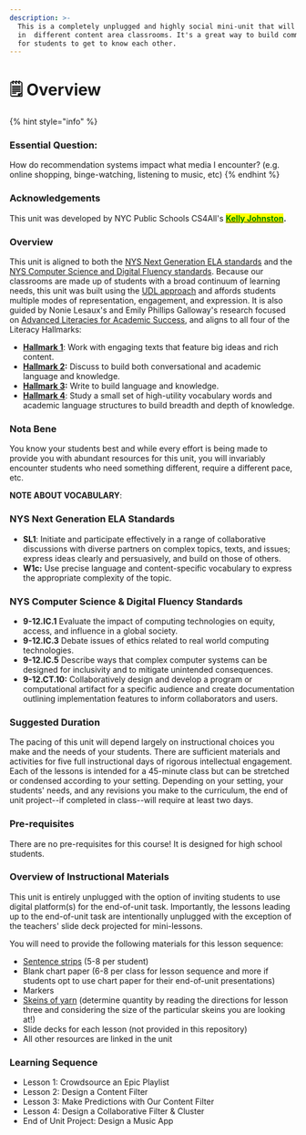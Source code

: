 ```yaml
---
description: >-
  This is a completely unplugged and highly social mini-unit that will work well
  in  different content area classrooms. It's a great way to build community and
  for students to get to know each other.
---
```


# 🗒️ Overview



{% hint style="info" %}
### Essential Question:

How do recommendation systems impact what media I encounter? (e.g. online shopping, binge-watching, listening to music, etc)
{% endhint %}



### Acknowledgements

This unit was developed by NYC Public Schools CS4All's [<mark style="color:green;">**Kelly Johnston**</mark>](https://www.linkedin.com/in/kellymariejohnston1/)**.**&#x20;

### Overview

This unit is aligned to both the [NYS Next Generation ELA standards](http://www.nysed.gov/curriculum-instruction/new-york-state-next-generation-english-language-arts-learning-standards) and the [NYS Computer Science and Digital Fluency standards](http://www.nysed.gov/curriculum-instruction/computer-science-and-digital-fluency-learning-standards). Because our classrooms are made up of students with a broad continuum of learning needs, this unit was built using the [UDL approach](https://docs.google.com/document/d/11cKbdXj2oqm56OsLpOVbsF\_W5n5o8YFKGH6WhBplKjI/edit) and affords students multiple modes of representation, engagement, and expression. It is also guided by Nonie Lesaux's and Emily Phillips Galloway's research focused on [Advanced Literacies for Academic Success](http://www.nysed.gov/common/nysed/files/nov-8-nys\_brief-1-of-8\_summer\_2017\_adv\_lit\_final\_2.pdf-a.pdf), and aligns to all four of the Literacy Hallmarks:&#x20;

* [**Hallmark 1**](http://www.nysed.gov/common/nysed/files/nov-8-nys\_brief-3-of-8\_summer\_2017\_hallmark\_1final\_2.pdf-a.pdf): Work with engaging texts that feature big ideas and rich content.
* [**Hallmark 2**](http://www.nysed.gov/common/nysed/files/nov-8-nys\_brief-4-of-8\_summer\_2017\_hallmark\_2-final\_2.pdf-a.pdf)**:** Discuss to build both conversational and academic language and knowledge.
* [**Hallmark 3**](http://www.nysed.gov/common/nysed/files/nov-8-nys\_brief-5-of-8\_summer\_2017\_hallmark\_3\_final\_2.pdf-a.pdf)**:** Write to build language and knowledge.
* [**Hallmark 4**](http://www.nysed.gov/common/nysed/files/nov-8-nys\_brief-6-of-8\_-summer-2017\_-hallmark-4-vocab\_final\_2.pdf-a.pdf): Study a small set of high-utility vocabulary words and academic language structures to build breadth and depth of knowledge.

### Nota Bene

You know your students best and while every effort is being made to provide you with abundant resources for this unit, you will invariably encounter students who need something different, require a different pace, etc.&#x20;

**NOTE ABOUT VOCABULARY**:&#x20;

### NYS Next Generation ELA Standards

* **SL1**: Initiate and participate effectively in a range of collaborative discussions with diverse partners on complex topics, texts, and issues; express ideas clearly and persuasively, and build on those of others.
* **W1c:** Use precise language and content-specific vocabulary to express the appropriate complexity of the topic.

### NYS Computer Science & Digital Fluency Standards

* **9-12.IC.1** Evaluate the impact of computing technologies on equity, access, and influence in a global society.
* **9-12.IC.3** Debate issues of ethics related to real world computing technologies.
* **9-12.IC.5**  Describe ways that complex computer systems can be designed for inclusivity and to mitigate unintended consequences.
* **9-12.CT.10:** Collaboratively design and develop a program or computational artifact for a specific audience and create documentation outlining implementation features to inform collaborators and users.

### **Suggested Duration**

The pacing of this unit will depend largely on instructional choices you make and the needs of your students. There are sufficient materials and activities for five full instructional days of rigorous intellectual engagement. Each of the lessons is intended for a 45-minute class but can be stretched or condensed according to your setting. Depending on your setting, your students' needs, and any revisions you make to the curriculum, the end of unit project--if completed in class--will require at least two days.&#x20;

### Pre-requisites

There are no pre-requisites for this course! It is designed for high school students.&#x20;

### Overview of Instructional Materials

This unit is entirely unplugged with the option of inviting students to use digital platform(s) for the end-of-unit task. Importantly, the lessons leading up to the end-of-unit task are intentionally unplugged with the exception of the teachers' slide deck projected for mini-lessons.

You will need to provide the following materials for this lesson sequence:

* [Sentence strips](https://www.amazon.com/sentence-strips-teachers/s?k=sentence+strips+for+teachers) (5-8 per student)
* Blank chart paper (6-8 per class for lesson sequence and more if students opt to use chart paper for their end-of-unit presentations)
* Markers
* [Skeins of yarn](https://www.michaels.com/search?q=cotton%20yarn) (determine quantity by reading the directions for lesson three and considering the size of the particular skeins you are looking at!)
* Slide decks for each lesson (not provided in this repository)
* All other resources are linked in the unit

### Learning Sequence&#x20;

* Lesson 1: Crowdsource an Epic Playlist
* Lesson 2: Design a Content Filter
* Lesson 3: Make Predictions with Our Content Filter
* Lesson 4: Design a Collaborative Filter & Cluster
* End of Unit Project: Design a Music App

